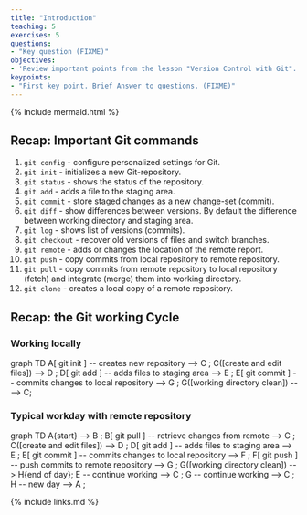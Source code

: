 ```yaml
---
title: "Introduction"
teaching: 5
exercises: 5
questions:
- "Key question (FIXME)"
objectives:
- 'Review important points from the lesson "Version Control with Git".'
keypoints:
- "First key point. Brief Answer to questions. (FIXME)"
---
```

{% include mermaid.html %}

## Recap: Important Git commands

1. `git config` - configure personalized settings for Git.
1. `git init`   - initializes a new Git-repository.
1. `git status` - shows the status of the repository.
1. `git add`    - adds a file to the staging area.
1. `git commit` - store staged changes as a new change-set (commit).
1. `git diff`   - show differences between versions. By default the difference 
                  between working directory and staging area.
1. `git log`    - shows list of versions (commits).
1. `git checkout` - recover old versions of files and switch branches.
1. `git remote` - adds or changes the location of the remote report.
1. `git push`   - copy commits from local repository to remote repository.
1. `git pull`   - copy commits from remote repository to local repository (fetch)
                  and integrate (merge) them into working directory.
1. `git clone`  - creates a local copy of a remote repository.

## Recap: the Git working Cycle

### Working locally
<div class="mermaid">
graph TD
  A[ git init ] -- creates new repository -->  C ;
  C([create and edit files]) --> D ;
  D[ git add ]  -- adds files to staging area --> E ;
  E[ git commit ] -- commits changes to local repository --> G ;
  G([working directory clean]) ----> C;
</div>

### Typical workday with remote repository

<div class="mermaid">
graph TD
  A{start} --> B ;
  B[ git pull ] -- retrieve changes from remote --> C ;
  C([create and edit files]) --> D ;
  D[ git add ]  -- adds files to staging area --> E ;
  E[ git commit ] -- commits changes to local repository --> F ;
  F[ git push ] -- push commits to remote repository --> G ;
  G([working directory clean]) --> H{end of day}; 
  E -- continue working --> C ;
  G -- continue working --> C ;
  H -- new day --> A ;
</div>

{% include links.md %}
